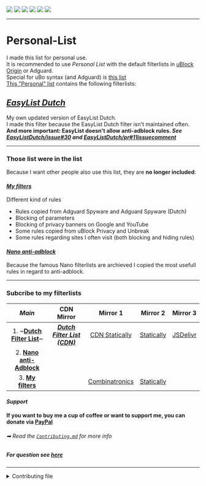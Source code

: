 <!-- [![Commit rate](https://img.shields.io/github/commit-activity/m/JohnyP36/Personal-List?label=Commits&color=succes&style=plastic)](https://github.com/JohnyP36/Personal-List/commits/master)
[![Issues](https://img.shields.io/github/issues/JohnyP36/Personal-List?label=Issues&color=red&style=plastic)](https://github.com/JohnyP36/Personal-List/issues)
[![Issues](https://img.shields.io/github/issues-closed/JohnyP36/Personal-List?color=yellowgreen&label=Issues&style=plastic)](https://github.com/JohnyP36/Personal-List/issues)
[![License](https://img.shields.io/badge/License-GPLv3-blue.svg?label=License&color=lightgrey&style=social)](https://github.com/JohnyP36/Personal-List/blob/main/LICENSE) 
[![Deploy to cdn-page branch](https://github.com/JohnyP36/Personal-List/actions/workflows/add-time.yml/badge.svg?branch=main&event=push)](https://github.com/JohnyP36/Personal-List/actions/workflows/add-time.yml) -->

<p >
<a align="center" href="https://github.com/JohnyP36/Personal-List/commits/master"><img src="https://img.shields.io/github/commit-activity/m/JohnyP36/Personal-List?label=Commits&color=succes&style=plastic" /></a>
<a align="center" href="https://github.com/JohnyP36/Personal-List/issues"><img src="https://img.shields.io/github/issues/JohnyP36/Personal-List?label=Issues&color=red&style=plastic" /></a>
<a align="center" href="https://github.com/JohnyP36/Personal-List/issues"><img src="https://img.shields.io/github/issues-closed/JohnyP36/Personal-List?color=yellowgreen&label=Issues&style=plastic" /></a>
<a align="center" href="https://github.com/JohnyP36/Personal-List/blob/main/LICENSE"><img src="https://img.shields.io/github/license/JohnyP36/Personal-List?label=License&color=lightgrey&style=social" /></a>
<a align="center" href="https://github.com/JohnyP36/Personal-List/actions/workflows/add-time.yml"><img src="https://img.shields.io/github/actions/workflow/status/JohnyP36/Personal-List/main.yml?color=informational&event=push&label=Deploy%20to%20cdn-page%20branch&style=plastic" /></a>
<a align="center" href="https://www.jsdelivr.com/package/gh/JohnyP36/Personal-List"><img src="https://data.jsdelivr.com/v1/package/gh/JohnyP36/Personal-List/badge?&style=plastic" /></a>
</p>

***

# Personal-List
I made this list for personal use.  
It is recommended to use _Personal List_ with the default filterlists in [uBlock Origin](https://github.com/uBlockOrigin/uAssets) or Adguard.  
Special for uBo syntax (and Adguard) is [this list](https://github.com/JohnyP36/Personal-List/blob/main/Personal%20List%20(uBo).txt)  
[This "Personal" list](https://github.com/JohnyP36/Personal-List/blob/main/Personal%20List.txt) contains the following filterlists:

## *[EasyList Dutch](https://github.com/JohnyP36/Personal-List/tree/main/easylistdutch)*
My own updated version of EasyList Dutch. <br>
I made this filter because the EasyList Dutch filter isn't maintained often. <br>
**And more important: EasyList doesn't allow anti-adblock rules. *See [EasyListDutch/issue#30](https://github.com/easylist/easylistdutch/issues/30) and [EasyListDutch/pr#11issuecomment](https://github.com/easylist/easylistdutch/pull/11#issuecomment-818864565)***

---

### Those list were in the list
Because I want other people also use this list, they are **no longer included**:
#### *[My filters](https://github.com/JohnyP36/Personal-List/blob/main/other%20lists/My%20filters.txt)*
Different kind of rules  
 - Rules copied from Adguard Spyware and Adguard Spyware (Dutch)  
 - Blocking of parameters  
 - Blocking of privacy banners on Google and YouTube  
 - Some rules copied from uBlock Privacy and Unbreak  
 - Some rules regarding sites I often visit (both blocking and hiding rules) 

#### *[Nano anti-adblock](https://github.com/JohnyP36/Personal-List/blob/main/other%20lists/Nano%20anti-Adblock.txt)* 
Because the famous Nano filterlists are archieved I copied the most usefull rules in regard to anti-adblock. 

---

### Subcribe to my filterlists
| *Main* | CDN Mirror| Mirror 1 | Mirror 2 | Mirror 3 |
| :---: | :---: | :---: | :---: | :---: |
| 1. ~**[Dutch Filter List](https://subscribe.adblockplus.org/?location=https://raw.githubusercontent.com/JohnyP36/Personal-List/main/Personal%20List%20(uBo).txt&title=Dutch%20Filter%20List)**~ | ***[Dutch Filter List (CDN)](https://subscribe.adblockplus.org/?location=https://raw.githubusercontent.com/JohnyP36/Personal-List/cdn-page/Dutch%20Filter%20List%20(uBo).txt&title=Dutch%20Filter%20List)*** | [CDN Statically](https://subscribe.adblockplus.org/?location=https://cdn.statically.io/gh/JohnyP36/Personal-List/cdn-page/Dutch%20Filter%20List%20(uBo).txt&title=Dutch%20Filter%20List) | [Statically](https://subscribe.adblockplus.org/?location=https://cdn.statically.io/gh/JohnyP36/Personal-List/main/Personal%20List%20(uBo).txt&title=Dutch%20Filter%20List) | [JSDelivr](https://subscribe.adblockplus.org/?location=https://cdn.jsdelivr.net/gh/JohnyP36/Personal-List@cdn-page/Dutch%20Filter%20List%20(uBo).txt&title=Dutch%20Filter%20List) | 
| 2. **[Nano anti-Adblock](https://subscribe.adblockplus.org/?location=https://raw.githubusercontent.com/JohnyP36/Personal-List/main/other%20lists/Nano%20anti-Adblock.txt&title=Nano%20anti-Adblock)** | | |
| 3. **[My filters](https://subscribe.adblockplus.org/?location=https://raw.githubusercontent.com/JohnyP36/Personal-List/main/other%20lists/My%20filters.txt&title=My%20filters)** | | [Combinatronics](https://subscribe.adblockplus.org/?location=https://www.combinatronics.com/JohnyP36/Personal-List/main/other%20lists/My%20filters.txt&title=My%20filters) | [Statically](https://subscribe.adblockplus.org/?location=https://cdn.statically.io/gh/JohnyP36/Personal-List/main/other%20lists/My%20filters.txt&title=My%20filters) | 


#### *Support*
**If you want to buy me a cup of coffee or want to support me, you can donate via [PayPal](https://www.paypal.com/donate?hosted_button_id=8BBT5V55TGVXW)**


###### ➡ Read the [`Contributing.md`](https://github.com/JohnyP36/Personal-List/blob/main/.github/CONTRIBUTING.md) for more info

##### For question see [here](https://github.com/JohnyP36/Personal-List/issues/new?assignees=&labels=question&template=questions.yml)

---

<details><summary> Contributing file </summary>

> ### Filter lists
> 
> #### Ordening of filers 
> 
> New filter must be added on the top of each list. 
> 
> The reason is to provide an easy way to check whether a filter is still relevant. The filters at the end of the file will be the oldest filters, and also the most likely to maybe be obsolete. 
> 
> Old filters which are confirmed to still be required must be moved to the top of the list. 
> 
> **Note in addition to above: everything has to be in an *alphabetic* order!**
> 
> #### Issue number association 
> 
> **All** added filters must be associated with a formal issue number or date *(and only I have the right to break this rule)*, example:
> 
> ```
> ! https://github.com/JohnyP36/Personal-List/issues/7777 
> ||data.inertanceretinallaurel.com^  
> ! 2021-04-27  
> ||androidplanet.nl,iphoned.nl##.dynamic-content-native
> ```
> 
> This way this documents why a filter was added, and how to verify whether an old filter is still needed. The comment line preceding the filter(s) to solve a specific issue should be only a URL to the issue. The issue itself can contains all the details about how the issue was solved, and why it was solved this way, etc.
> 
> #### Commit message
> 
> Keep it simple. 
>  - Put in the title box `A:` for adding a site, `C` for changing a rule, `R` for removing a rule. Use `M` for moving a rule/rules to another part in the filterlist
>  - Put here after the site url. Example `mediamarkt.nl` ~~`https://www.mediamarkt.nl/view/`~~. 
>  - At the end put the issue number. 
> 
> So `A: mediamarkt.nl fix #7`. The issue itself will contains all the details.
> 
> ##### How to know in which lists the rule(s) belong? 
> 
> - Block (general)      = *Algemene geblokkeerde netwerkfilters*
> - Block 1p (server)    = *Advertentiedomeinen (die op server niveau geblokkeerd worden)*
> - Block 3p (server)    = *Advertentiedomeinen (die als 3e partij geblokkeerd worden)*
> - Block 1p (specific)  = *Specifieke Netwerkfilters / Advertentiedomeinen (die op server niveau geblokkeerd worden)*
> - Block 3p (specific)  = *Specifieke Advertentiedomeinen (die als 3e partij geblokkeerd worden)*
> - Block 1p (whitelist) = *Uitzonderingen netwerkfilters 1e partij*
> - Block 3p (whitelist) = *Uitzonderingen netwerkfilters 3e partij*
> - Hide (general)       = *Algemene verbergregels*
> - Hide (specific)      = *Specifieke verbergregels*
> - Hide (whitelist)     = *Uitzonderingen verbergregels*
> - Anti-Adblock         = *Anti-AdBlock*
> ---
> ##### Wiki's which are very handy when making new rules
> - *[Resources Library](https://github.com/BPower0036/AdBlockFilters/issues/3)* 
> - *[Wiki - Static filer Syntax](https://github.com/gorhill/uBlock/wiki/Static-filter-syntax#scriptinject)* 
> - *[Wiki - Scriptlets (+js)](https://github.com/gorhill/uBlock/wiki/Resources-Library#defuser-scriptlets)*
> - *[Regular Expressions (RegEx) syntax](https://developer.mozilla.org/en-US/docs/Web/JavaScript/Guide/Regular_Expressions/Cheatsheet)*
> - *[SyntaxMeaningsThatAreActuallyHumanReadable](https://github.com/DandelionSprout/adfilt/blob/master/Wiki/SyntaxMeaningsThatAreActuallyHumanReadable.md)*
 
</summary>

